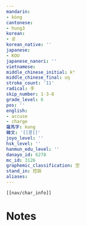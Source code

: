 ```yaml
---
mandarin:
- kòng
cantonese:
- hung3
korean:
- 공
korean_native: ''
japanese:
- KOU
japanese_nanori: ''
vietnamese:
middle_chinese_initial: kʰ
middle_chinese_final: uŋ
stroke_count: '11'
radical: 手
skip_number: 1-3-8
grade_level: 6
pos: ''
english:
- accuse
- charge
羅馬字: kong
韓文: '[[콩]]'
joyo_level: ''
hsk_level: ''
hanmun_edu_level: ''
danayo_id: 6278
mc_id: 3126
graphemic_classification: 空
stand_in: 控訴
aliases:
---
```

```meta-bind-embed
[[nav/char_info]]
```

# Notes
